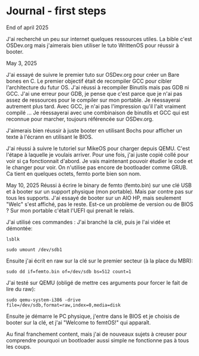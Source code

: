 # Journal - first steps

End of april 2025

J'ai recherché un peu sur internet quelques ressources utiles. La bible c'est OSDev.org mais j'aimerais bien utiliser le tuto WrittenOS pour réussir à booter.

May 3, 2025

J'ai essayé de suivre le premier tuto sur OSDev.org pour créer un Bare bones en C. Le premier objectif était de recompiler GCC pour cibler l'architecture du futur OS. J'ai réussi à recompiler Binutils mais pas GDB ni GCC. J'ai une erreur pour GDB, je pense que c'est parce que je n'ai pas assez de ressources pour le compiler sur mon portable. Je réessayerai autrement plus tard. Avec GCC, je n'ai pas l'impression qu'il l'ait vraiment compilé ... Je réessayerai avec une combinaison de binutils et GCC qui est reconnue pour marcher, toujours référencée sur OSDev.org.

J'aimerais bien réussir à juste booter en utilisant Bochs pour afficher un texte à l'écrann en utilisant le BIOS.

J'ai réussi à suivre le tutoriel sur MikeOS pour charger depuis QEMU. C'est l'étape à laquelle je voulais arriver. Pour une fois, j'ai juste copié collé pour voir si ça fonctionnait d'abord. Je vais maintenant pouvoir étudier le code et le changer pour voir. On n'utilise pas encore de bootloader comme GRUB. Ca tient en quelques octets, femto porte bien son nom.

May 10, 2025
Réussi à écrire le binary de femto (femto.bin) sur une clé USB et à booter sur un support physique (mon portable). Mais par contre pas sur tous les supports. J'ai essayé de booter sur un AIO HP, mais seulement "Welc" s'est affiché, pas le reste.
Est-ce un problème de version ou de BIOS ? Sur mon portable c'était l'UEFI qui prenait le relais.

J'ai utilisé ces commandes :
J'ai branché la clé, puis je l'ai vidée et démontée: 

`lsblk`

`sudo umount /dev/sdb1`

Ensuite j'ai écrit en raw sur la clé sur le premier secteur (à la place du MBR):

`sudo dd if=femto.bin of=/dev/sdb bs=512 count=1`

J'ai testé sur QEMU (obligé de mettre ces arguments pour forcer le fait de lire du raw):

`sudo qemu-system-i386 -drive file=/dev/sdb,format=raw,index=0,media=disk`

Ensuite je démarre le PC physique, j'entre dans le BIOS et je choisis de booter sur la clé, et j'ai "Welcome to femtOS!" qui apparaît.

Au final franchement content, mais j'ai de nouveaux sujets à creuser pour comprendre pourquoi un bootloader aussi simple ne fonctionne pas à tous les coups.


